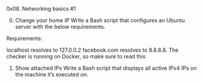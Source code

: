 0x08. Networking basics #1

0. Change your home IP 
Write a Bash script that configures an Ubuntu server with the below requirements.

Requirements:

localhost resolves to 127.0.0.2
facebook.com resolves to 8.8.8.8.
The checker is running on Docker, so make sure to read this
 
1. Show attached IPs 
Write a Bash script that displays all active IPv4 IPs on the machine it’s executed on.
